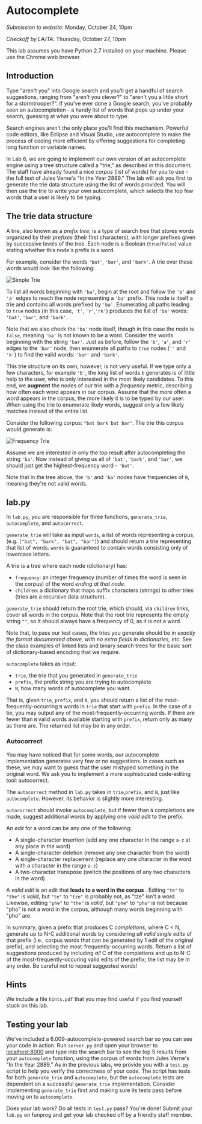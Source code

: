 Autocomplete
============

*Submission to website:* Monday, October 24, 10pm

*Checkoff by LA/TA*: Thursday, October 27, 10pm

This lab assumes you have Python 2.7 installed on your machine.  Please use the Chrome web browser.

Introduction
------------

Type "aren't you" into Google search and you'll get a handful of search suggestions, ranging from "aren't you clever?" to "aren't you a little short for a stormtrooper?". If you've ever done a Google search, you've probably seen an autocompletion - a handy list of words that pops up under your search, guessing at what you were about to type.

Search engines aren't the only place you'll find this mechanism. Powerful code editors, like Eclipse and Visual Studio, use autocomplete to make the process of coding more efficient by offering suggestions for completing long function or variable names.

In Lab 6, we are going to implement our own version of an autocomplete engine using a tree structure called a "trie," as described in this document. The staff have already found a nice *corpus* (list of words) for you to use - the full text of Jules Verne's "In the Year 2889." The lab will ask you first to generate the trie data structure using the list of words provided. You will then use the trie to write your own autocomplete, which selects the top few words that a user is likely to be typing.

The trie data structure
-----------------------

A trie, also known as a  *prefix tree*, is a type of search tree that stores words organized by their *prefixes* (their first characters), with longer prefixes given by successive levels of the tree. Each node is a Boolean (`true`/`false`) value stating whether this node's prefix is a word.

For example, consider the words `'bat'`, `'bar'`, and `'bark'`. A trie over these words would look like the following:

![Simple Trie](markdown_resources/trie1.png)

To list all words beginning with `'ba'`, begin at the root and follow the `'b'` and `'a'` edges to reach the node representing a `'ba'` prefix. This node is itself a trie and contains all words prefixed by `'ba'`. Enumerating all paths leading to `true` nodes (in this case, `'t'`, `'r'`,`'rk'`) produces the list of `'ba'` words: `'bat'`, `'bar'`, and `'bark'`.

Note that we also check the `'ba'` node itself, though in this case the node is `false`, meaning `'ba'` is not known to be a word. Consider the words beginning with the string `'bar'`. Just as before, follow the `'b'`, `'a'`, and `'r'` edges to the `'bar'` node, then enumerate all paths to `true` nodes (`''` and `'k'`) to find the valid words: `'bar'` and `'bark'`.

This trie structure on its own, however, is not very useful. If we
type only a few characters, for example `'b'`, the long list of words
`b` generates is of little help to the user, who is only interested in
the most likely candidates. To this end, we **augment** the nodes of
our trie with a *frequency* metric, describing how often each word
appears in our corpus. Assume that the more often a word appears in
the corpus, the more likely it is to be typed by our user.  When using the trie to enumerate likely words, suggest only a few likely matches instead of the entire list.

Consider the following corpus: `"bat bark bat bar"`. The trie this corpus would generate is:

![Frequency Trie](markdown_resources/trie2.png)

Assume we are interested in only the top result after autocompleting the string `'ba'`. Now instead of giving us all of `'bat'`, `'bark'`, and `'bar'`, we should just get the highest-frequency word - `'bat'`.

Note that in the tree above, the `'b'` and `'ba'` nodes have frequencies of `0`, meaning they're not valid words.

lab.py
-------
In `lab.py`, you are responsible for three functions, `generate_trie`,
`autocomplete`, and `autocorrect`.

`generate_trie` will take as input `words`, a list of words representing a corpus, (e.g. `["bat", "bark", "bat", "bar"]`) and should return a trie representing that list of words. `words` is guaranteed to contain words consisting only of lowercase letters.

A trie is a tree where each node (dictionary) has:

 - `frequency`: an integer frequency (number of times the word is seen in the corpus) of the word *ending at that node*.
 - `children`: a dictionary that maps suffix characters (strings) to other tries (tries are a recursive data structure).

`generate_trie` should return the root trie, which should, via `children` links, cover all words in the corpus. Note that the root trie represents the empty string `""`, so it should always have a frequency of 0, as it is not a word.

Note that, to pass our test cases, the tries you generate should be in *exactly the format documented above, with no extra fields in dictionaries, etc.*  See the class examples of linked lists and binary search trees for the basic sort of dictionary-based encoding that we require.

`autocomplete` takes as input:

 - `trie`, the trie that you generated in `generate_trie`
 - `prefix`, the prefix string you are trying to autocomplete
 - `N`, how many words of autocomplete you want.

That is, given `trie`, `prefix`, and `N`, you should return a list of the most-frequently-occurring `N` words in `trie` that start with `prefix`. In the case of a tie, you may output any of the most-frequently-occurring words. If there are fewer than `N` valid words available starting with `prefix`, return only as many as there are.  The returned list may be in any order.

### Autocorrect

You may have noticed that for some words, our autocomplete implementation generates very few or no suggestions. In cases such as these, we may want to guess that the user mistyped something in the original word. We ask you to implement a more sophisticated code-editing tool: autocorrect. 

The `autocorrect` method in `lab.py` takes in `trie`,`prefix`, and `N`, just like `autocomplete`. However, its behavior is slightly more interesting.

`autocorrect` should invoke `autocomplete`, but if fewer than `N` completions are made, suggest additional words by applying one *valid edit* to the prefix.

An *edit* for a word can be any one of the following:

 - A single-character insertion (add any one character in the range `a-z` at any place in the word)
 - A single-character deletion (remove any one character from the word)
 - A single-character replacement (replace any one character in the word with a character in the range `a-z`)
 - A two-character transpose (switch the positions of any two characters in the word)

A *valid edit* is an edit that **leads to a word in the corpus** . Editing `"te"` to `"the"` is *valid*, but  `"te"` to `"tze"` is probably not, as "tze" isn't a word. Likewise, editing `"phe"` to `"the"` is *valid*, but  `"phe"` to `"pho"` is not because "pho" is not a word in the corpus, although many words beginning with "pho" are.

In summary, given a prefix that produces C *completions*, where C < N, generate up to N-C additional words by considering *all valid single edits* of that prefix (i.e., corpus words that can be generated by 1 edit of the original prefix), and selecting the most-frequently-occurring words. Return a list of suggestions produced by including *all* C of the completions and up to N-C of the most-frequently-occuring valid edits of the prefix; the list may be in any order. Be careful not to repeat suggested words!

Hints
-----

We include a file `hints.pdf` that you may find useful if you find yourself stuck on this lab.

Testing your lab
-----------------------------

We've included a 6.009-autocomplete-powered search bar so you can see your code in action. Run `server.py` and open your browser to [localhost:8000](http://localhost:8000) and type into the search bar to see the top 5 results from your `autocomplete` function, using the corpus of words from Jules Verne's "In the Year 2889." As in the previous labs, we provide you with a `test.py` script to help you verify the correctness of your code. The script has tests for both `generate_trie` and `autocomplete`, but the `autocomplete` tests are dependent on a successful `generate_trie` implementation. Consider implementing `generate_trie` first and making sure its tests pass before moving on to `autocomplete`.

Does your lab work? Do all tests in `test.py` pass? You're done! Submit your `lab.py` on funprog and get your lab checked off by a friendly staff member. 
